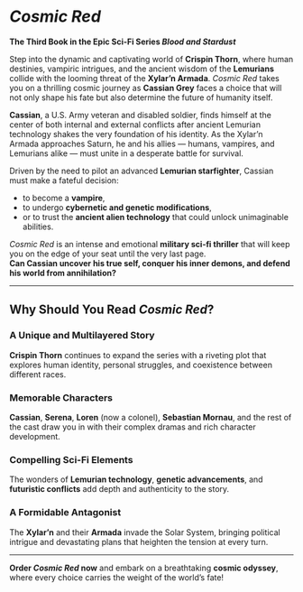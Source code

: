 # *Cosmic Red*  
**The Third Book in the Epic Sci-Fi Series *Blood and Stardust***

Step into the dynamic and captivating world of **Crispin Thorn**, where human destinies, vampiric intrigues, and the ancient wisdom of the **Lemurians** collide with the looming threat of the **Xylar’n Armada**. *Cosmic Red* takes you on a thrilling cosmic journey as **Cassian Grey** faces a choice that will not only shape his fate but also determine the future of humanity itself.

**Cassian**, a U.S. Army veteran and disabled soldier, finds himself at the center of both internal and external conflicts after ancient Lemurian technology shakes the very foundation of his identity. As the Xylar’n Armada approaches Saturn, he and his allies — humans, vampires, and Lemurians alike — must unite in a desperate battle for survival.

Driven by the need to pilot an advanced **Lemurian starfighter**, Cassian must make a fateful decision:  
- to become a **vampire**,  
- to undergo **cybernetic and genetic modifications**,  
- or to trust the **ancient alien technology** that could unlock unimaginable abilities.

*Cosmic Red* is an intense and emotional **military sci-fi thriller** that will keep you on the edge of your seat until the very last page.  
**Can Cassian uncover his true self, conquer his inner demons, and defend his world from annihilation?**

---

## Why Should You Read *Cosmic Red*?

### A Unique and Multilayered Story  
**Crispin Thorn** continues to expand the series with a riveting plot that explores human identity, personal struggles, and coexistence between different races.

### Memorable Characters  
**Cassian**, **Serena**, **Loren** (now a colonel), **Sebastian Mornau**, and the rest of the cast draw you in with their complex dramas and rich character development.

### Compelling Sci-Fi Elements  
The wonders of **Lemurian technology**, **genetic advancements**, and **futuristic conflicts** add depth and authenticity to the story.

### A Formidable Antagonist  
The **Xylar’n** and their **Armada** invade the Solar System, bringing political intrigue and devastating plans that heighten the tension at every turn.

---

**Order *Cosmic Red* now** and embark on a breathtaking **cosmic odyssey**, where every choice carries the weight of the world’s fate!
